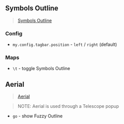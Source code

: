 ## Symbols Outline

> [Symbols Outline](https://github.com/simrat39/symbols-outline.nvim)

### Config

- `my.config.tagbar.position` - `left` / `right` (default)

### Maps

- `\t` - toggle Symbols Outline

## Aerial

> [Aerial](https://github.com/stevearc/aerial.nvim)

> NOTE: Aerial is used through a Telescope popup

- `go` - show Fuzzy Outline
